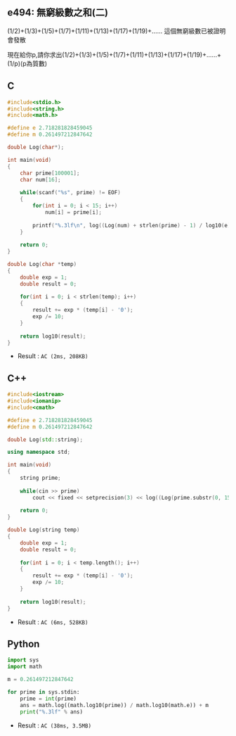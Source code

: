 ## e494: 無窮級數之和(二)

(1/2)+(1/3)+(1/5)+(1/7)+(1/11)+(1/13)+(1/17)+(1/19)+...... 這個無窮級數已被證明會發散

現在給你p,請你求出(1/2)+(1/3)+(1/5)+(1/7)+(1/11)+(1/13)+(1/17)+(1/19)+......+(1/p)(p為質數)

## C
```C
#include<stdio.h>
#include<string.h>
#include<math.h>

#define e 2.718281828459045
#define m 0.261497212847642

double Log(char*);

int main(void)
{
	char prime[100001];
	char num[16];
	
	while(scanf("%s", prime) != EOF)
	{
		for(int i = 0; i < 15; i++)
			num[i] = prime[i];
		
		printf("%.3lf\n", log((Log(num) + strlen(prime) - 1) / log10(e)) + m);
	}
	
	return 0;	
}

double Log(char *temp)
{
	double exp = 1;
	double result = 0;
	
	for(int i = 0; i < strlen(temp); i++)
	{
		result += exp * (temp[i] - '0');
		exp /= 10;
	}
	
	return log10(result);
}
```
 * Result : `AC (2ms, 208KB)`

## C++
```C++
#include<iostream>
#include<iomanip>
#include<cmath>

#define e 2.718281828459045
#define m 0.261497212847642

double Log(std::string);

using namespace std;

int main(void)
{
	string prime;
	
	while(cin >> prime)
		cout << fixed << setprecision(3) << log((Log(prime.substr(0, 15)) + prime.length() - 1) / log10(e)) + m << endl;
	
	return 0;
}

double Log(string temp)
{
	double exp = 1;
	double result = 0;
	
	for(int i = 0; i < temp.length(); i++)
	{
		result += exp * (temp[i] - '0');
		exp /= 10;
	}
	
	return log10(result);
}
```
 * Result : `AC (6ms, 528KB)`

## Python
```python
import sys
import math

m = 0.261497212847642

for prime in sys.stdin:
    prime = int(prime)
    ans = math.log((math.log10(prime)) / math.log10(math.e)) + m
    print("%.3lf" % ans)
```
 * Result : `AC (38ms, 3.5MB)`
